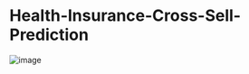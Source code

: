 # Health-Insurance-Cross-Sell-Prediction 

![image](https://github.com/ankit1088/Health-Insurance-prediction/assets/99710082/f3ace021-0c38-456a-8e85-1b2627b59bd0)

